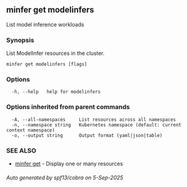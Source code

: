 ## minfer get modelinfers

List model inference workloads

### Synopsis

List ModelInfer resources in the cluster.

```
minfer get modelinfers [flags]
```

### Options

```
  -h, --help   help for modelinfers
```

### Options inherited from parent commands

```
  -A, --all-namespaces     List resources across all namespaces
  -n, --namespace string   Kubernetes namespace (default: current context namespace)
  -o, --output string      Output format (yaml|json|table)
```

### SEE ALSO

* [minfer get](minfer_get.md)	 - Display one or many resources

###### Auto generated by spf13/cobra on 5-Sep-2025
